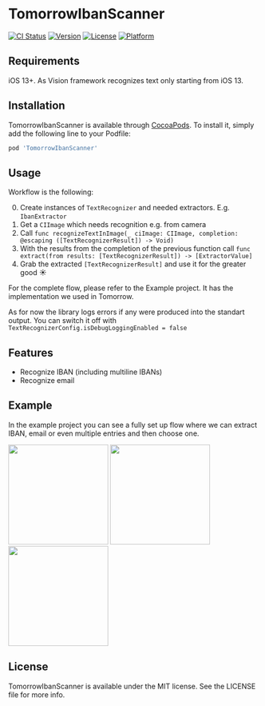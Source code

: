 # TomorrowIbanScanner

[![CI Status](https://img.shields.io/travis/PavelStepanovTomorrow/TomorrowIbanScanner.svg?style=flat)](https://travis-ci.org/PavelStepanovTomorrow/TomorrowIbanScanner)
[![Version](https://img.shields.io/cocoapods/v/TomorrowIbanScanner.svg?style=flat)](https://cocoapods.org/pods/TomorrowIbanScanner)
[![License](https://img.shields.io/cocoapods/l/TomorrowIbanScanner.svg?style=flat)](https://cocoapods.org/pods/TomorrowIbanScanner)
[![Platform](https://img.shields.io/cocoapods/p/TomorrowIbanScanner.svg?style=flat)](https://cocoapods.org/pods/TomorrowIbanScanner)

## Requirements
iOS 13+. As Vision framework recognizes text only starting from iOS 13.

## Installation

TomorrowIbanScanner is available through [CocoaPods](https://cocoapods.org). To install
it, simply add the following line to your Podfile:

```ruby
pod 'TomorrowIbanScanner'
```

## Usage

Workflow is the following:

0. Create instances of `TextRecognizer` and needed extractors. E.g. `IbanExtractor`
1. Get a `CIImage` which needs recognition e.g. from camera
2. Call `func recognizeTextInImage(_ ciImage: CIImage, completion: @escaping ([TextRecognizerResult]) -> Void)`
3. With the results from the completion of the previous function call `func extract(from results: [TextRecognizerResult]) -> [ExtractorValue]`
4. Grab the extracted `[TextRecognizerResult]` and use it for the greater good ☀️

For the complete flow, please refer to the Example project. It has the implementation we used in Tomorrow.

As for now the library logs errors if any were produced into the standart output. You can switch it off with 
`TextRecognizerConfig.isDebugLoggingEnabled = false`

## Features

- Recognize IBAN (including multiline IBANs)
- Recognize email

## Example

In the example project you can see a fully set up flow where we can extract IBAN, email or even multiple entries and then choose one.

<img src="https://github.com/PavelStepanovTomorrow/TomorrowIbanScanner/blob/master/Example/TomorrowIbanScanner/Screenshots/EmailExample.PNG" width="200"> <img src="https://github.com/PavelStepanovTomorrow/TomorrowIbanScanner/blob/master/Example/TomorrowIbanScanner/Screenshots/MultilineExample.PNG" width="200"> <img src="https://github.com/PavelStepanovTomorrow/TomorrowIbanScanner/blob/master/Example/TomorrowIbanScanner/Screenshots/MultipleIdsExample.PNG" width="200">

## License

TomorrowIbanScanner is available under the MIT license. See the LICENSE file for more info.
